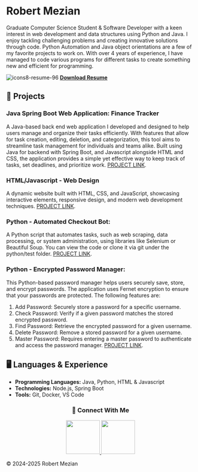# Robert Mezian
Graduate Computer Science Student & Software Developer with a keen interest in web development and data structures using Python and Java. I enjoy tackling challenging problems and creating innovative solutions through code. Python Automation and Java object orientations are a few of my favorite projects to work on. With over 4 years of experience, I have managed to code various programs for different tasks to create something new and efficient for programming.

![icons8-resume-96](https://github.com/user-attachments/assets/2d0de8e5-7af6-4ef0-80c9-3532fafcaf48)
**[Download Resume](https://github.com/user-attachments/files/18298001/Resume.New.2024.pdf)**


## 📒 Projects

### **Java Spring Boot Web Application: Finance Tracker**
A Java-based back end web application I developed and designed to help users manage and organize their tasks efficiently. With features that allow for task creation, editing, deletion, and categorization, this tool aims to streamline task management for individuals and teams alike. Built using Java for backend with Spring Boot, and Javascript alongside HTML and CSS, the application provides a simple yet effective way to keep track of tasks, set deadlines, and prioritize work. [PROJECT LINK](https://github.com/ramezian1/finance-tracker).

   
### **HTML/Javascript - Web Design**
A dynamic website built with HTML, CSS, and JavaScript, showcasing interactive elements, responsive design, and modern web development techniques. 
[PROJECT LINK](html/index.html).


### **Python - Automated Checkout Bot:**
A Python script that automates tasks, such as web scraping, data processing, or system administration, using libraries like Selenium or Beautiful Soup. 
You can view the code or clone it via git under the python/test folder. [PROJECT LINK](https://github.com/ramezian1/ramezian1.github.io/tree/main/python).


### **Python - Encrypted Password Manager:**
This Python-based password manager helps users securely save, store, and encrypt passwords. The application uses Fernet encryption to ensure that your passwords are protected. The following features are:
1. Add Password: Securely store a password for a specific username.
2. Check Password: Verify if a given password matches the stored encrypted password.
3. Find Password: Retrieve the encrypted password for a given username.
4. Delete Password: Remove a stored password for a given username.
5. Master Password: Requires entering a master password to authenticate and access the password manager.
[PROJECT LINK](https://github.com/ramezian1/python-encryptionpassmanager).


## 🖥️ Languages & Experience 

*   **Programming Languages:** Java, Python, HTML & Javascript
*   **Technologies:** Node.js, Spring Boot
*   **Tools:** Git, Docker, VS Code

<h3 align="center">📝 Connect With Me</h3>
   
<p align="center">
   <a href="https://www.linkedin.com/in/robert-mezian/">
      <img src="https://github.com/user-attachments/assets/b04456b9-4e88-4789-86e6-d46fdc09f811" width="90" height="90">
   </a>
   <a href="https://github.com/ramezian1">
     <img src="https://github.com/user-attachments/assets/f33a46b1-284b-483a-83dc-09a9a2e3a95d" width="90" height="90">
   </a>
</p>

© 2024-2025 Robert Mezian
